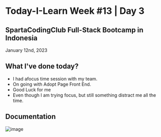 # Today-I-Learn Week #13 | Day 3
## SpartaCodingClub Full-Stack Bootcamp in Indonesia
January 12nd, 2023

## What I've done today?

  - I had afocus time session with my team.
  - On going with Adopt Page Front End.
  - Good Luck for me
  - Even though I am trying focus, but still something distract me all the time.

## Documentation
  
  ![image](https://user-images.githubusercontent.com/62550785/211030343-77dd502c-5678-4d15-ad92-e1611434d660.png)
